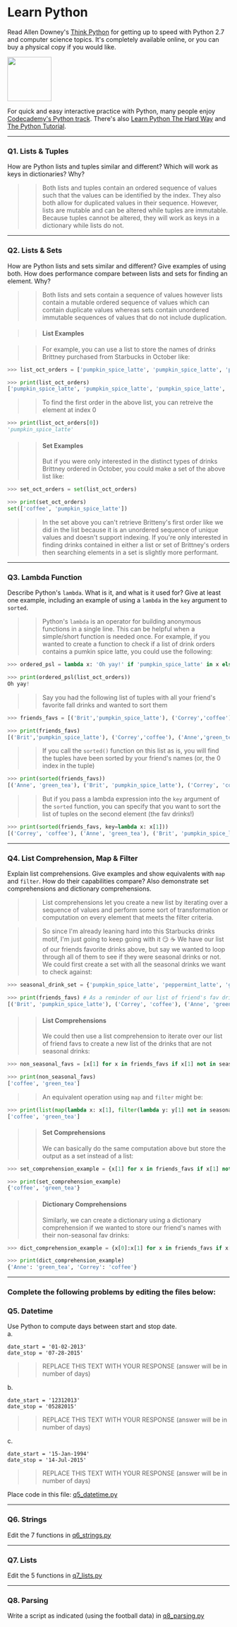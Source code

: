 # Learn Python

Read Allen Downey's [Think Python](http://www.greenteapress.com/thinkpython/) for getting up to speed with Python 2.7 and computer science topics. It's completely available online, or you can buy a physical copy if you would like.

<a href="http://www.greenteapress.com/thinkpython/"><img src="img/think_python.png" style="width: 100px;" target="_blank"></a>

For quick and easy interactive practice with Python, many people enjoy [Codecademy's Python track](http://www.codecademy.com/en/tracks/python). There's also [Learn Python The Hard Way](http://learnpythonthehardway.org/book/) and [The Python Tutorial](https://docs.python.org/2/tutorial/).

---

### Q1. Lists &amp; Tuples

How are Python lists and tuples similar and different? Which will work as keys in dictionaries? Why?

>> Both lists and tuples contain an ordered sequence of values such that the values can be identified by the index. They also both allow for duplicated values in their sequence. However, lists are mutable and can be altered while tuples are immutable. Because tuples cannot be altered, they will work as keys in a dictionary while lists do not. 

---

### Q2. Lists &amp; Sets

How are Python lists and sets similar and different? Give examples of using both. How does performance compare between lists and sets for finding an element. Why?

>> Both lists and sets contain a sequence of values however lists contain a mutable ordered sequence of values which can contain duplicate values whereas sets contain unordered immutable sequences of values that do not include duplication.

>> #### List Examples

>> For example, you can use a list to store the names of drinks Brittney purchased from Starbucks in October like:
```python
>>> list_oct_orders = ['pumpkin_spice_latte', 'pumpkin_spice_latte', 'pumpkin_spice_latte', 'coffee', 'pumpkin_spice_latte']

>>> print(list_oct_orders)
['pumpkin_spice_latte', 'pumpkin_spice_latte', 'pumpkin_spice_latte', 'coffee', 'pumpkin_spice_latte']
```
>> To find the first order in the above list, you can retreive the element at index 0
```python
>>> print(list_oct_orders[0])
'pumpkin_spice_latte'
```
>> #### Set Examples
>> But if you were only interested in the distinct types of drinks Brittney ordered in October, you could make a set of the above list like:
```python
>>> set_oct_orders = set(list_oct_orders)

>>> print(set_oct_orders)
set(['coffee', 'pumpkin_spice_latte'])
```
>> In the set above you can't retrieve Britteny's first order like we did in the list because it is an unordered sequence of unique values and doesn't support indexing. If you're only interested in finding drinks contained in either a list or set of Brittney's orders then searching elements in a set is slightly more performant. 

---

### Q3. Lambda Function

Describe Python's `lambda`. What is it, and what is it used for? Give at least one example, including an example of using a `lambda` in the `key` argument to `sorted`.

>> Python's `lambda` is an operator for building anonymous functions in a single line. This can be helpful when a simple/short function is needed once. For example, if you wanted to create a function to check if a list of drink orders contains a pumkin spice latte, you could use the following:
```python
>>> ordered_psl = lambda x: 'Oh yay!' if 'pumpkin_spice_latte' in x else 'Nope...'

>>> print(ordered_psl(list_oct_orders))
Oh yay!
```

>> Say you had the following list of tuples with all your friend's favorite fall drinks and wanted to sort them
```python
>>> friends_favs = [('Brit','pumpkin_spice_latte'), ('Correy','coffee'), ('Anne','green_tea')]

>>> print(friends_favs)
[('Brit','pumpkin_spice_latte'), ('Correy','coffee'), ('Anne','green_tea')]
```
>> If you call the `sorted()` function on this list as is, you will find the tuples have been sorted by your friend's names (or, the 0 index in the tuple)
```python
>>> print(sorted(friends_favs))
[('Anne', 'green_tea'), ('Brit', 'pumpkin_spice_latte'), ('Correy', 'coffee')]
```
>> But if you pass a lambda expression into the `key` argument of the `sorted` function, you can specify that you want to sort the list of tuples on the second element (the fav drinks!)
```python
>>> print(sorted(friends_favs, key=lambda x: x[1]))
[('Correy', 'coffee'), ('Anne', 'green_tea'), ('Brit', 'pumpkin_spice_latte')]
```
---

### Q4. List Comprehension, Map &amp; Filter

Explain list comprehensions. Give examples and show equivalents with `map` and `filter`. How do their capabilities compare? Also demonstrate set comprehensions and dictionary comprehensions.

>> List comprehensions let you create a new list by iterating over a sequence of values and perform some sort of transformation or computation on every element that meets the filter criteria.

>> So since I'm already leaning hard into this Starbucks drinks motif, I'm just going to keep going with it :smirk: :coffee: We have our list of our friends favorite drinks above, but say we wanted to loop through all of them to see if they were seasonal drinks or not. We could first create a set with all the seasonal drinks we want to check against:
```python
>>> seasonal_drink_set = {'pumpkin_spice_latte', 'peppermint_latte', 'gingerbread_latte'}

>>> print(friends_favs) # As a reminder of our list of friend's fav drinks
[('Brit', 'pumpkin_spice_latte'), ('Correy', 'coffee'), ('Anne', 'green_tea')]
```

>> #### List Comprehensions
>> We could then use a list comprehension to iterate over our list of friend favs to create a new list of the drinks that are not seasonal drinks:
```python
>>> non_seasonal_favs = [x[1] for x in friends_favs if x[1] not in seasonal_drinks]

>>> print(non_seasonal_favs)
['coffee', 'green_tea']
```
>> An equivalent operation using `map` and `filter` might be:
```python
>>> print(list(map(lambda x: x[1], filter(lambda y: y[1] not in seasonal_drinks, friends_favs))))
['coffee', 'green_tea']
```

>> #### Set Comprehensions
>> We can basically do the same computation above but store the output as a set instead of a list:
```python
>>> set_comprehension_example = {x[1] for x in friends_favs if x[1] not in seasonal_drinks}

>>> print(set_comprehension_example)
{'coffee', 'green_tea'}
```

>> #### Dictionary Comprehensions
>> Similarly, we can create a dictionary using a dictionary comprehension if we wanted to store our friend's names with their non-seasonal fav drinks:
```python
>>> dict_comprehension_example = {x[0]:x[1] for x in friends_favs if x[1] not in seasonal_drinks}

>>> print(dict_comprehension_example)
{'Anne': 'green_tea', 'Correy': 'coffee'}
```

---

### Complete the following problems by editing the files below:

### Q5. Datetime
Use Python to compute days between start and stop date.   
a.  

```
date_start = '01-02-2013'    
date_stop = '07-28-2015'
```

>> REPLACE THIS TEXT WITH YOUR RESPONSE (answer will be in number of days)

b.  
```
date_start = '12312013'  
date_stop = '05282015'  
```

>> REPLACE THIS TEXT WITH YOUR RESPONSE (answer will be in number of days)

c.  
```
date_start = '15-Jan-1994'      
date_stop = '14-Jul-2015'  
```

>> REPLACE THIS TEXT WITH YOUR RESPONSE  (answer will be in number of days)

Place code in this file: [q5_datetime.py](python/q5_datetime.py)

---

### Q6. Strings
Edit the 7 functions in [q6_strings.py](python/q6_strings.py)

---

### Q7. Lists
Edit the 5 functions in [q7_lists.py](python/q7_lists.py)

---

### Q8. Parsing
Write a script as indicated (using the football data) in [q8_parsing.py](python/q8_parsing.py)






